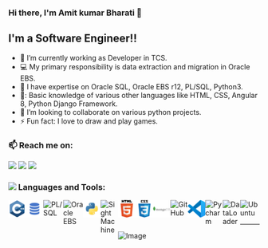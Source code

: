 ### Hi there, I'm Amit kumar Bharati 👋

## I'm a Software Engineer!!

- 🔭 I’m currently working as Developer in TCS.
- :computer: My primary responsibility is data extraction and migration in Oracle EBS.
- 🌱 I have expertise on Oracle SQL, Oracle EBS r12, PL/SQL, Python3.
- :maple_leaf:: Basic knowledge of various other languages like HTML, CSS, Angular 8, Python Django Framework.
- 👯 I’m looking to collaborate on various python projects.
- ⚡ Fun fact: I love to draw and play games.

### 📫 Reach me on: 

  <a href="https://github.com/akb9115"><img src="https://img.icons8.com/nolan/64/github.png" width='50px'/></a>
  <a href="mailto: amit.bharati1707@gmail.com"><img src="https://img.icons8.com/fluent/64/000000/gmail.png" width="50"/></a>
  <a href="https://www.linkedin.com/in/amit-bharati-4aa936168/"><img src="https://img.icons8.com/cute-clipart/64/000000/linkedin.png" width='50'/></a>
  
### <img src="https://img.icons8.com/nolan/64/wrench.png" width="25"/> Languages and Tools:

<img align="left" alt="C++" width="35px" src="https://raw.githubusercontent.com/github/explore/80688e429a7d4ef2fca1e82350fe8e3517d3494d/topics/cpp/cpp.png" />
<img align="left" alt="Oracle SQL" width="35px" src="https://raw.githubusercontent.com/github/explore/80688e429a7d4ef2fca1e82350fe8e3517d3494d/topics/sql/sql.png" />
<img align="left" alt="PL/SQL" width="40px" src="http://3.bp.blogspot.com/--NX89FR_yRw/Vbzl0F55CyI/AAAAAAAANRI/3pgO2Nb6urM/s1600/oracle.png" />
<img align="left" alt="Oracle EBS" width="40px" src="https://encrypted-tbn0.gstatic.com/images?q=tbn:ANd9GcRaIHFZzK0QSf1bOv-_Zz-lub-l1zwwKGMsYA&usqp=CAU" />
<img align="left" alt="Python" width="35px" src="https://raw.githubusercontent.com/github/explore/80688e429a7d4ef2fca1e82350fe8e3517d3494d/topics/python/python.png" />
<img align="left" alt="Sight Machine" width="35px" src= "https://pbs.twimg.com/profile_images/1032033528324603904/ejV1uR7X_400x400.jpg" />
<img align="left" alt="HTML5" width="35px" src="https://raw.githubusercontent.com/github/explore/80688e429a7d4ef2fca1e82350fe8e3517d3494d/topics/html/html.png" />
<img align="left" alt="CSS3" width="35px" src="https://raw.githubusercontent.com/github/explore/80688e429a7d4ef2fca1e82350fe8e3517d3494d/topics/css/css.png" />
<img align="left" alt="MongoDB" width="35px" src="https://raw.githubusercontent.com/github/explore/80688e429a7d4ef2fca1e82350fe8e3517d3494d/topics/mongodb/mongodb.png" />
<img align="left" alt="GitHub" width="35px" src="https://img.icons8.com/fluent/48/000000/github.png" />
<img align="left" alt="Visual Studio Code" width="35px" src="https://raw.githubusercontent.com/github/explore/80688e429a7d4ef2fca1e82350fe8e3517d3494d/topics/visual-studio-code/visual-studio-code.png" />
<img align="left" alt="Pycharm" width="35px" src= "https://img.icons8.com/color/35/000000/pycharm.png" />
<img align="left" alt="DataLoader" width="35px" src="http://2.bp.blogspot.com/-i1XAp8UvLOU/TkfZ61gmsDI/AAAAAAAAAHI/AajMxegjLMU/s1600/Dataloader.gif" />
<img align="left" alt="Ubuntu" width="35px" src= "https://img.icons8.com/color/48/000000/ubuntu.png" />
<br>
<br>

---
![Image](https://github-readme-stats.vercel.app/api/top-langs/?username=akb9115&theme=tokyonight)
